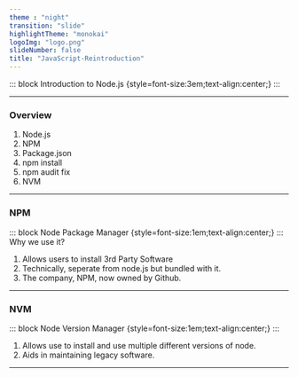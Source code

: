 ```yaml
---
theme : "night"
transition: "slide"
highlightTheme: "monokai"
logoImg: "logo.png"
slideNumber: false
title: "JavaScript-Reintroduction"
---
```




::: block
Introduction to Node.js
{style=font-size:3em;text-align:center;}
::: 



---

### Overview

1. Node.js
2. NPM
3. Package.json
4. npm install
5. npm audit fix
6. NVM

---


### NPM

::: block
Node Package Manager
{style=font-size:1em;text-align:center;}
::: 
Why we use it?
<ol>
  <li class="fragment">
   Allows users to install 3rd Party Software
  </li>
  <li class="fragment"> 
    Technically, seperate from node.js but bundled with it.
  </li>
  <li class="fragment"> 
    The company, NPM, now owned by Github.
  </li>
</ol>

---

### NVM

::: block
Node Version Manager
{style=font-size:1em;text-align:center;}
::: 
<ol>
  <li class="fragment">Allows use to install and use multiple different versions of node.</li>
  <li class="fragment"> Aids in maintaining legacy software.</li>
</ol>

---

